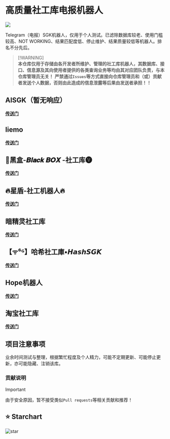 # 高质量社工库电报机器人
![](https://img.shields.io/badge/Telegram-2CA5E0?style=&logo=telegram&logoColor=white)

Telegram（电报）SGK机器人，仅用于个人测试。已滤除数据库较老、使用门槛较高、NOT WORKING、结果匹配度低、停止维护、结果质量较低等机器人。排名不分先后。

> [!WARNING]\
> **本仓库仅用于存储由各开发者所维护、管理的社工库机器人，其数据库、接口、信息源及其向使用者提供的各类查询业务等均由其对应团队负责，与本仓库管理员无关！**
> **严禁通过`Issues`等方式直接向仓库管理员和（或）贡献者发送个人数据，否则由此造成的信息泄露等后果由发送者承担！！**

## AISGK（暂无响应）
[**传送门**](https://t.me/aishegongkubot?start=AISGK_TDW5DW2V)

## liemo
[**传送门**](https://t.me/hh_liemo_bot?start=6320564014)

## 🔰黑盒-𝑩𝒍𝒂𝒄𝒌 𝑩𝑶𝑿 -社工库🅥
[**传送门**](https://t.me/BOXsgkbot?start=PTGKWiY)

## 🔥星盾-社工机器人🔥
[**传送门**](https://t.me/XingDun6Bot?start=dGLpzSL)

## 暗精灵社工库
[**传送门**](https://t.me/AJL01_bot?start=xkOLiW4qY1)

## 【ᯤ⁶ᴳ】哈希社工庫•𝙃𝙖𝙨𝙝𝙎𝙂𝙆
[**传送门**](https://t.me/AnonymousSGKbot?start=6320564014)

## Hope机器人
[**传送门**](https://t.me/HereisHopeBot?start=Xe32fc75400a2c24a6ab2a8d388c57902)

## 淘宝社工库
[**传送门**](https://t.me/TaoBaoSGKBot?start=4ysLZzJqmw)

## 项目注意事项
业余时间测试与整理，根据繁忙程度及个人精力，可能不定期更新、可能停止更新，亦可能隐藏、注销该库。

### 贡献说明
> [!IMPORTANT]
> 由于安全原因，暂不接受类似`Pull requests`等相关贡献和推荐！

## ⭐ Starchart
![star](https://starchart.cc/Rc-W024/SGK-bot.svg)

